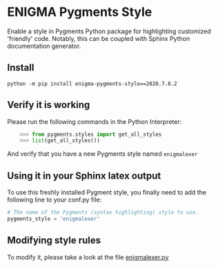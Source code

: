 # ENIGMA Pygments Style

Enable a style in Pygments Python package for highlighting customized 'friendly' code. Notably, this can be coupled with Sphinx Python documentation generator. 

Install
-----------

`python -m pip install enigma-pygments-style==2020.7.8.2`

Verify it is working
---------------------

Please run the following commands in the Python Interpreter:

``` python
    >>> from pygments.styles import get_all_styles
    >>> list(get_all_styles())
```

And verify that you have a new Pygments style named `enigmalexer`

Using it in your Sphinx latex output
--------------------------------------

To use this freshly installed Pygment style, you finally need to add the following line to your conf.py file:

``` python
# The name of the Pygments (syntax highlighting) style to use.
pygments_style = 'enigmalexer'

```

Modifying style rules
----------------------

To modify it, please take a look at the file [enigmalexer.py](https://github.com/saratheriver/enigma-pygments-style/tree/master/style)
